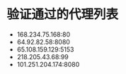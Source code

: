 # 验证通过的代理列表

 - 168.234.75.168:80
 - 64.92.82.58:8080
 - 65.108.159.129:5153
 - 218.205.43.68:99
 - 101.251.204.174:8080
